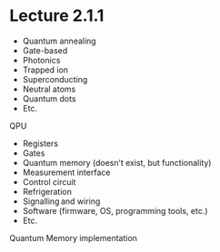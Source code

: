 # Lecture 2.1.1

- Quantum annealing  
- Gate-based  
- Photonics 
- Trapped ion  
- Superconducting  
- Neutral atoms  
- Quantum dots  
- Etc.  

QPU
- Registers
- Gates
- Quantum memory (doesn’t exist, but functionality)
- Measurement interface
- Control circuit
- Refrigeration
- Signalling and wiring
- Software (firmware, OS, programming tools, etc.)
- Etc.

Quantum Memory implementation 